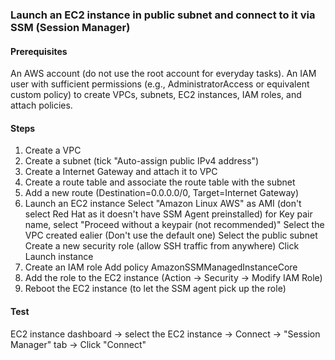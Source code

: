 ### Launch an EC2 instance in public subnet and connect to it via SSM (Session Manager)

#### Prerequisites

An AWS account (do not use the root account for everyday tasks).
An IAM user with sufficient permissions (e.g., AdministratorAccess 
or equivalent custom policy) to create VPCs, subnets, EC2 instances, IAM roles, and attach policies.

#### Steps 

1. Create a VPC
2. Create a subnet (tick "Auto-assign public IPv4 address")
3. Create a Internet Gateway and attach it to VPC
3. Create a route table and associate the route table with the subnet
4. Add a new route (Destination=0.0.0.0/0, Target=Internet Gateway)
5. Launch an EC2 instance
     Select "Amazon Linux AWS" as AMI (don't select Red Hat as it doesn't have SSM Agent preinstalled)
     for Key pair name, select "Proceed without a keypair (not recommended)"
     Select the VPC created ealier (Don't use the default one)
     Select the public subnet
     Create a new security role (allow SSH traffic from anywhere)
     Click Launch instance
6. Create an IAM role
     Add policy AmazonSSMManagedInstanceCore
7. Add the role to the EC2 instance (Action -> Security -> Modify IAM Role)
8. Reboot the EC2 instance (to let the SSM agent pick up the role)

#### Test

EC2 instance dashboard -> select the EC2 instance -> Connect -> "Session Manager" tab -> Click "Connect"
